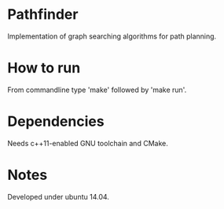 Pathfinder
==========

Implementation of graph searching algorithms for path planning.

How to run
==========

From commandline type 'make' followed by 'make run'.

Dependencies
============

Needs c++11-enabled GNU toolchain and CMake.

Notes
=====

Developed under ubuntu 14.04.
